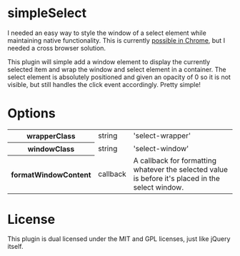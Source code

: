 # simpleSelect

I needed an easy way to style the window of a select element while maintaining native functionality.
This is currently [possible in Chrome](http://stackoverflow.com/questions/1895476/how-to-style-select-dropdown-with-css-only-without-javascript), but I needed a cross browser solution.

This plugin will simple add a window element to display the currently selected item and wrap the 
window and select element in a container. The select element is absolutely positioned and given 
an opacity of 0 so it is not visible, but still handles the click event accordingly. Pretty simple!

# Options

<table>
	<tr>
	  <th>wrapperClass</th>
	  <td>string</td>
	  <td>'select-wrapper'</td> 
	</tr>
	<tr>
	  <th>windowClass</th>
	  <td>string</td>
	  <td>'select-window'</td>
	</tr>
	<tr>
	  <th>formatWindowContent</th>
	  <td>callback</td>
	  <td>A callback for formatting whatever the selected 
	      value is before it's placed in the select window.</td> 
	</tr>
</table>

# License

This plugin is dual licensed under the MIT and GPL licenses, just like jQuery itself.